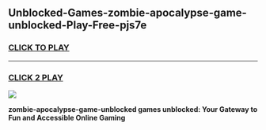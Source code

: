 
## Unblocked-Games-zombie-apocalypse-game-unblocked-Play-Free-pjs7e
<h3>
<a href="https://premium76.site?title=zombie-apocalypse-game-unblocked&ref=23A">CLICK TO PLAY</a></h3>
<hr>

<h3>
<a href="https://premium76.site?title=zombie-apocalypse-game-unblocked&ref=23A">CLICK 2 PLAY</a>
  
</h3>

<a href="https://premium76.site?title=zombie-apocalypse-game-unblocked&ref=23A"><img src="https://clearcache.store/games.png"></a>


**zombie-apocalypse-game-unblocked games unblocked: Your Gateway to Fun and Accessible Online Gaming**
